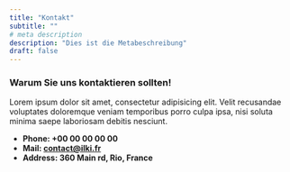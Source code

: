 ```yaml
---
title: "Kontakt"
subtitle: ""
# meta description
description: "Dies ist die Metabeschreibung"
draft: false
---
```



### Warum Sie uns kontaktieren sollten!
Lorem ipsum dolor sit amet, consectetur adipisicing elit. Velit recusandae voluptates doloremque veniam temporibus porro culpa ipsa, nisi soluta minima saepe laboriosam debitis nesciunt.

* **Phone: +00 00 00 00 00** 
* **Mail: contact@ilki.fr**
* **Address: 360 Main rd, Rio, France**